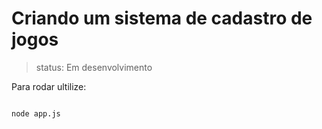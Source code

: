 <h1>Criando um sistema de cadastro de jogos </h1>

>status: Em desenvolvimento

Para rodar ultilize:

<code>
node app.js
</code/
